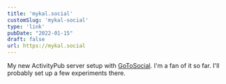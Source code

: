 ```yaml
---
title: 'mykal.social'
customSlug: 'mykal-social'
type: 'link'
pubDate: "2022-01-15"
draft: false
url: https://mykal.social
---
```


My new ActivityPub server setup with [GoToSocial](https://github.com/superseriousbusiness/gotosocial). I'm a fan of it so far.
I'll probably set up a few experiments there.
